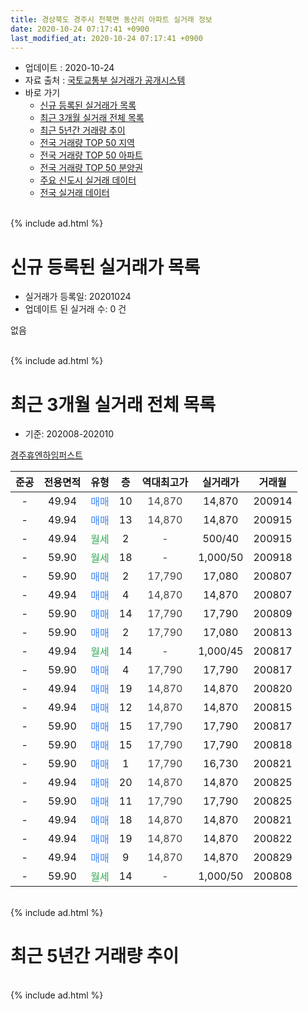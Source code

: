 ```yaml
---
title: 경상북도 경주시 천북면 동산리 아파트 실거래 정보
date: 2020-10-24 07:17:41 +0900
last_modified_at: 2020-10-24 07:17:41 +0900
---
```


* 업데이트 : 2020-10-24
* 자료 출처 : [국토교통부 실거래가 공개시스템](http://rt.molit.go.kr)
* 바로 가기
    * [신규 등록된 실거래가 목록](#신규-등록된-실거래가-목록)
    * [최근 3개월 실거래 전체 목록](#최근-3개월-실거래-전체-목록)
    * [최근 5년간 거래량 추이](#최근-5년간-거래량-추이)
    * [전국 거래량 TOP 50 지역](https://inasie.github.io/apt-trade-info/최근-3개월-전국에서-가장-거래가-많이-발생한-지역)
    * [전국 거래량 TOP 50 아파트](https://inasie.github.io/apt-trade-info/최근-3개월-전국에서-가장-거래가-많이-발생한-아파트)
    * [전국 거래량 TOP 50 분양권](https://inasie.github.io/apt-trade-info/최근-3개월-전국에서-가장-거래가-많이-발생한-분양권)
    * [주요 신도시 실거래 데이터](https://inasie.github.io/apt-trade-info/주요-신도시)
    * [전국 실거래 데이터](https://inasie.github.io/apt-trade-info/전국)
<br>
{% include ad.html %}
<br>

# 신규 등록된 실거래가 목록
* 실거래가 등록일: 20201024
* 업데이트 된 실거래 수: 0 건

없음

<br>
{% include ad.html %}
<br>

# 최근 3개월 실거래 전체 목록
* 기준: 202008-202010


[경주휴엔하임퍼스트](https://search.naver.com/search.naver?query=%EA%B2%BD%EC%83%81%EB%B6%81%EB%8F%84+%EA%B2%BD%EC%A3%BC%EC%8B%9C+%EC%B2%9C%EB%B6%81%EB%A9%B4+%EB%8F%99%EC%82%B0%EB%A6%AC+%EA%B2%BD%EC%A3%BC%ED%9C%B4%EC%97%94%ED%95%98%EC%9E%84%ED%8D%BC%EC%8A%A4%ED%8A%B8)

|준공|전용면적|유형|층|역대최고가|실거래가|거래월|
|:---:|:---:|:---:|:---:|:---:|:---:|:---:|
|-|49.94|<span style="color:#4285f3">매매</span>|10|<span style="color:#444444">14,870</span>|14,870|200914|
|-|49.94|<span style="color:#4285f3">매매</span>|13|<span style="color:#444444">14,870</span>|14,870|200915|
|-|49.94|<span style="color:#34a853">월세</span>|2|<span style="color:#444444">-</span>|500/40|200915|
|-|59.90|<span style="color:#34a853">월세</span>|18|<span style="color:#444444">-</span>|1,000/50|200918|
|-|59.90|<span style="color:#4285f3">매매</span>|2|<span style="color:#444444">17,790</span>|17,080|200807|
|-|49.94|<span style="color:#4285f3">매매</span>|4|<span style="color:#444444">14,870</span>|14,870|200807|
|-|59.90|<span style="color:#4285f3">매매</span>|14|<span style="color:#444444">17,790</span>|17,790|200809|
|-|59.90|<span style="color:#4285f3">매매</span>|2|<span style="color:#444444">17,790</span>|17,080|200813|
|-|49.94|<span style="color:#34a853">월세</span>|14|<span style="color:#444444">-</span>|1,000/45|200817|
|-|59.90|<span style="color:#4285f3">매매</span>|4|<span style="color:#444444">17,790</span>|17,790|200817|
|-|49.94|<span style="color:#4285f3">매매</span>|19|<span style="color:#444444">14,870</span>|14,870|200820|
|-|49.94|<span style="color:#4285f3">매매</span>|12|<span style="color:#444444">14,870</span>|14,870|200815|
|-|59.90|<span style="color:#4285f3">매매</span>|15|<span style="color:#444444">17,790</span>|17,790|200817|
|-|59.90|<span style="color:#4285f3">매매</span>|15|<span style="color:#444444">17,790</span>|17,790|200818|
|-|59.90|<span style="color:#4285f3">매매</span>|1|<span style="color:#444444">17,790</span>|16,730|200821|
|-|49.94|<span style="color:#4285f3">매매</span>|20|<span style="color:#444444">14,870</span>|14,870|200825|
|-|59.90|<span style="color:#4285f3">매매</span>|11|<span style="color:#444444">17,790</span>|17,790|200825|
|-|49.94|<span style="color:#4285f3">매매</span>|18|<span style="color:#444444">14,870</span>|14,870|200821|
|-|49.94|<span style="color:#4285f3">매매</span>|19|<span style="color:#444444">14,870</span>|14,870|200822|
|-|49.94|<span style="color:#4285f3">매매</span>|9|<span style="color:#444444">14,870</span>|14,870|200829|
|-|59.90|<span style="color:#34a853">월세</span>|14|<span style="color:#444444">-</span>|1,000/50|200808|


<br>
{% include ad.html %}
<br>

# 최근 5년간 거래량 추이


<div style="width:100%;">
    <canvas id="deal_progress" height="200"></canvas>
</div>

<script>
new Chart(document.getElementById("deal_progress"), {
    type: 'line',
    data: {
        labels: ['201510','201511','201512','201601','201602','201603','201604','201605','201606','201607','201608','201609','201610','201611','201612','201701','201702','201703','201704','201705','201706','201707','201708','201709','201710','201711','201712','201801','201802','201803','201804','201805','201806','201807','201808','201809','201810','201811','201812','201901','201902','201903','201904','201905','201906','201907','201908','201909','201910','201911','201912','202001','202002','202003','202004','202005','202006','202007','202008','202009','202010'],
        datasets: [{
            label: '매매',
            pointRadius: 1,
            data: [0, 0, 0, 0, 0, 0, 0, 0, 0, 0, 0, 0, 0, 0, 0, 0, 0, 0, 0, 0, 0, 0, 0, 0, 0, 0, 0, 3, 2, 6, 3, 6, 9, 3, 5, 1, 0, 3, 0, 1, 1, 0, 0, 1, 1, 2, 3, 0, 1, 1, 0, 1, 2, 9, 7, 7, 10, 7, 15, 2, 0],
            borderColor: "rgba(255, 201, 14, 1)",
            backgroundColor: "rgba(255, 201, 14, 0.5)",
            fill: false,
            lineTension: 0
        },{
            label: '전월세',
            pointRadius: 1,
            data: [0, 0, 0, 0, 0, 0, 0, 0, 0, 0, 0, 0, 0, 0, 0, 0, 0, 0, 0, 0, 0, 0, 0, 0, 0, 0, 0, 0, 0, 0, 0, 0, 0, 0, 0, 0, 0, 0, 0, 0, 0, 0, 0, 0, 0, 0, 3, 45, 45, 37, 36, 38, 32, 1, 3, 1, 0, 7, 2, 2, 0],
            borderColor: "rgba(0, 141, 185, 1)",
            backgroundColor: "rgba(0, 141, 185, 0.5)",
            fill: false,
            lineTension: 0
        }
        ]
    },
    options: {
        responsive: true,
        title: {
            display: false
        },
        tooltips: {
            mode: 'index',
            intersect: false
        },
        hover: {
            mode: 'nearest',
            intersect: true
        },
        scales: {
            xAxes: [{
                display: true,
                scaleLabel: {
                    display: true,
                    labelString: '년/월'
                }
            }],
            yAxes: [{
                display: true,
                ticks: {
                    suggestedMin: 0,
                },
                scaleLabel: {
                    display: true,
                    labelString: '실거래 수'
                }
            }]
        }
    }
});

</script>


<br>
{% include ad.html %}
<br>

